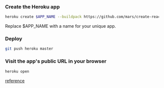 ### Create the Heroku app
```sh
heroku create $APP_NAME --buildpack https://github.com/mars/create-react-app-buildpack.git
```
Replace $APP_NAME with a name for your unique app.

### Deploy

```sh
git push heroku master
```

### Visit the app's public URL in your browser

```sh
heroku open
```

[reference](https://github.com/mars/create-react-app-buildpack)
